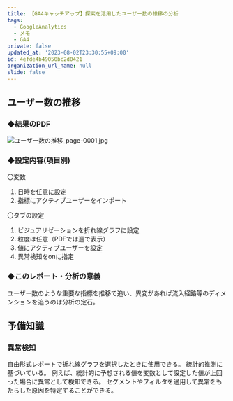 ```yaml
---
title: 【GA4キャッチアップ】探索を活用したユーザー数の推移の分析
tags:
  - GoogleAnalytics
  - メモ
  - GA4
private: false
updated_at: '2023-08-02T23:30:55+09:00'
id: 4efde4b49050bc2d0421
organization_url_name: null
slide: false
---
```

## ユーザー数の推移

### ◆結果のPDF

![ユーザー数の推移_page-0001.jpg](https://qiita-image-store.s3.ap-northeast-1.amazonaws.com/0/781232/7f30d3a7-ca44-c7dd-fcc9-fbf0d237b217.jpeg)


### ◆設定内容(項目別)

〇変数
1. 日時を任意に設定
2. 指標にアクティブユーザーをインポート

〇タブの設定
1. ビジュアリゼーションを折れ線グラフに設定
2. 粒度は任意（PDFでは週で表示）
3. 値にアクティブユーザーを設定
4. 異常検知をonに指定

### ◆このレポート・分析の意義
ユーザー数のような重要な指標を推移で追い、異変があれば流入経路等のディメンションを追うのは分析の定石。

## 予備知識
### 異常検知
自由形式レポートで折れ線グラフを選択したときに使用できる。
統計的推測に基づいている。
例えば、統計的に予想される値を変数として設定した値が上回った場合に異常として検知できる。
セグメントやフィルタを適用して異常をもたらした原因を特定することができる。
